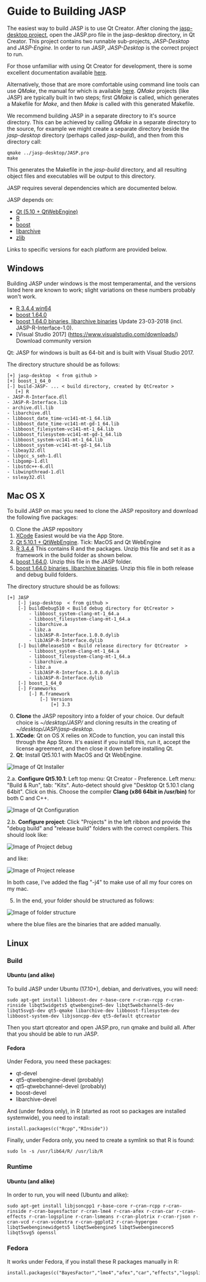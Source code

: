 
Guide to Building JASP
======================

The easiest way to build JASP is to use Qt Creator. After cloning the [jasp-desktop project](https://github.com/jasp-stats/jasp-desktop), open the JASP.pro file in the jasp-desktop directory, in Qt Creator. This project contains two runnable sub-projects, *JASP-Desktop* and *JASP-Engine*. In order to run JASP, *JASP-Desktop* is the correct project to run.

For those unfamiliar with using Qt Creator for development, there is some excellent documentation available [here](http://doc.qt.io/qtcreator/index.html).

Alternatively, those that are more comfortable using command line tools can use *QMake*, the manual for which is available [here](http://doc.qt.io/qt-5/qmake-manual.html). *QMake* projects (like JASP) are typically built in two steps; first *QMake* is called, which generates a Makefile for *Make*, and then *Make* is called with this generated Makefile.

We recommend building JASP in a separate directory to it's source directory. This can be achieved by calling *QMake* in a separate directory to the source, for example we might create a separate directory beside the *jasp-desktop* directory (perhaps called *jasp-build*), and then from this directory call:

    qmake ../jasp-desktop/JASP.pro
    make

This generates the Makefile in the *jasp-build* directory, and all resulting object files and executables will be output to this directory.

JASP requires several dependencies which are documented below.

JASP depends on:

 - [Qt (5.10 + QtWebEngine)](http://qt-project.org)
 - [R](http://cran.r-project.org)
 - [boost](http://boost.org)
 - [libarchive](http://libarchive.org/)
 - [zlib](http://zlib.net/)

Links to specific versions for each platform are provided below.

Windows
-------

Building JASP under windows is the most temperamental, and the versions listed here are known to work; slight variations on these numbers probably won't work.

 - [R 3.4.4 win64](https://static.jasp-stats.org/development/R3.4%20Win%20JASP%200.9.zip)
 - [boost 1.64.0](https://static.jasp-stats.org/development/boost_1_64_0.zip)
 - [boost 1.64.0 binaries, libarchive binaries](https://static.jasp-stats.org/development/Build-Binaries-Windows-64-qt510.zip) Update 23-03-2018 (incl. JASP-R-Interface-1.0).
 - [Visual Studio 2017] (https://www.visualstudio.com/downloads/) Download community version

Qt: JASP for windows is built as 64-bit and is built with Visual Studio 2017.

The directory structure should be as follows:

    [+] jasp-desktop  < from github >
	[+] boost_1_64_0
    [-] build-JASP- ... < build directory, created by QtCreator >
       [+] R
	- JASP-R-Interface.dll
	- JASP-R-Interface.lib
	- archive.dll.lib
	- libarchive.dll
	- libboost_date_time-vc141-mt-1_64.lib
	- libboost_date_time-vc141-mt-gd-1_64.lib
	- libboost_filesystem-vc141-mt-1_64.lib
	- libboost_filesystem-vc141-mt-gd-1_64.lib
	- libboost_system-vc141-mt-1_64.lib
	- libboost_system-vc141-mt-gd-1_64.lib
	- libeay32.dll
	- libgcc_s_seh-1.dll
	- libgomp-1.dll
	- libstdc++-6.dll
	- libwinpthread-1.dll
	- ssleay32.dll


Mac OS X
--------
To build JASP on mac you need to clone the JASP repository and download the following five packages:

 0. Clone the JASP repository
 1. [XCode](https://developer.apple.com/xcode/) Easiest would be via the App Store.
 2. [Qt 5.10.1 + QtWebEngine](https://download.qt.io/archive/qt/). Tick: MacOS and Qt WebEngine
 3. [R 3.4.4](https://static.jasp-stats.org/development/R3.4%20OSX%20JASP%200.9.zip) This contains R and the packages. Unzip this file and set it as a framework in the build folder as shown below.
 4. [boost 1.64.0](https://static.jasp-stats.org/development/boost_1_64_0.zip). Unzip this file in the JASP folder.
 5. [boost 1.64.0 binaries, libarchive binaries](https://static.jasp-stats.org/development/Build-Binaries-OSX-64-qt510.zip). Unzip this file in both release and debug build folders.

The directory structure should be as follows:

	[+] JASP
		[-] jasp-desktop  < from github >
		[-] buildDebug510 < Build debug directory for QtCreator >
			- libboost_system-clang-mt-1_64.a
			- libboost_filesystem-clang-mt-1_64.a
			- libarchive.a
			- libz.a
			- libJASP-R-Interface.1.0.0.dylib
			- libJASP-R-Interface.dylib
		[-] buildRelease510 < Build release directory for QtCreator  >
			- libboost_system-clang-mt-1_64.a
			- libboost_filesystem-clang-mt-1_64.a
			- libarchive.a
			- libz.a
			- libJASP-R-Interface.1.0.0.dylib
			- libJASP-R-Interface.dylib
		[-] boost_1_64_0
		[-] Frameworks
			[-] R.framework
				[-] Versions
					[+] 3.3

 0. **Clone** the JASP repository into a folder of your choice. Our default choice is *~/desktop/JASP/* and cloning results in the creating of *~/desktop/JASP/jasp-desktop*.
 1. **XCode**: Qt on OS X relies on XCode to function, you can install this through the App Store. It's easiest if you install this, run it, accept the license agreement, and then close it down before installing Qt.
 2. **Qt**: Install Qt5.10.1 with MacOS and Qt WebEngine.

![Image of Qt Installer](https://static.jasp-stats.org/images/jasp2.InstallQt.png)

 2.a. **Configure Qt5.10.1**: Left top menu: Qt Creator - Preference. Left menu: "Build & Run", tab: "Kits". Auto-detect should give "Desktop Qt 5.10.1 clang 64bit". Click on this. Choose the compiler **Clang (x86 64bit in /usr/bin)** for both C and C++.

![Image of Qt Configuration](https://static.jasp-stats.org/images/jasp2a.ConfigureQt.png)

 2.b. **Configure project**: Click "Projects" in the left ribbon and provide the "debug build" and "release build" folders with the correct compilers. This should look like:

 ![Image of Project debug](https://static.jasp-stats.org/images/jasp2b.1.ConfigureProjectDebug.png)

 and like:

 ![Image of Project release](https://static.jasp-stats.org/images/jasp2b.2.ConfigureProjectRelease.png)

In both case, I've added the flag "-j4" to make use of all my four cores on my mac.

5. In the end, your folder should be structured as follows:

 ![Image of folder structure](https://static.jasp-stats.org/images/jasp5.FolderStructure.png)

where the blue files are the binaries that are added manually.

Linux
-----

### Build

#### Ubuntu (and alike)
To build JASP under Ubuntu (17.10+), debian, and derivatives, you will need:
```
sudo apt-get install libboost-dev r-base-core r-cran-rcpp r-cran-rinside libqt5widgets5 qtwebengine5-dev libqt5webchannel5-dev libqt5svg5-dev qt5-qmake libarchive-dev libboost-filesystem-dev libboost-system-dev libjsoncpp-dev qt5-default qtcreator
```

Then you start qtcreator and open JASP.pro, run qmake and build all. After that you should be able to run JASP.

#### Fedora
Under Fedora, you need these packages:
 - qt-devel
 - qt5-qtwebengine-devel (probably)
 - qt5-qtwebchannel-devel (probably)
 - boost-devel
 - libarchive-devel

And (under fedora only), in R (started as root so packages are installed systemwide), you need to install:

```
install.packages(c("Rcpp","RInside"))
```

Finally, under Fedora only, you need to create a symlink so that R is found:

```
sudo ln -s /usr/lib64/R/ /usr/lib/R
```

### Runtime
#### Ubuntu (and alike)
In order to run, you will need (Ubuntu and alike):
```
sudo apt-get install libjsoncpp1 r-base-core r-cran-rcpp r-cran-rinside r-cran-bayesfactor r-cran-lme4 r-cran-afex r-cran-car r-cran-effects r-cran-logspline r-cran-lsmeans r-cran-plotrix r-cran-rjson r-cran-vcd r-cran-vcdextra r-cran-ggplot2 r-cran-hypergeo libqt5webenginewidgets5 libqt5webengine5 libqt5webenginecore5 libqt5svg5 openssl
```

### Fedora
It works under Fedora, if you install these R packages manually in R:

```
install.packages(c("BayesFactor","lme4","afex","car","effects","logspline","hypergeo","rjson"))
```
